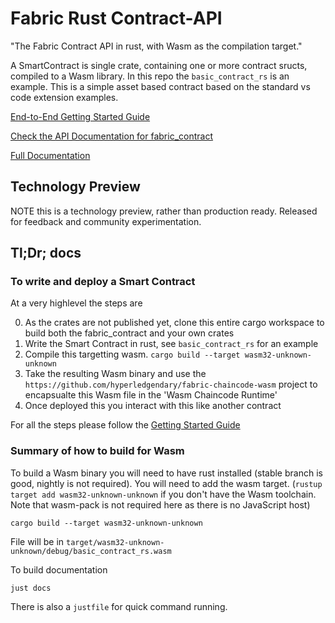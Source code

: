 # Fabric Rust Contract-API

"The Fabric Contract API in rust, with Wasm as the compilation target."

A SmartContract is single crate, containing one or more contract sructs, compiled to a Wasm library. In this repo the `basic_contract_rs` is an example. This is a simple asset based contract based on the standard vs code extension examples.

[End-to-End Getting Started Guide](https://hyperledgendary.github.io/fabric-contract-api-rust/guides/getting-started.html)

[Check the API Documentation for fabric_contract](https://hyperledgendary.github.io/fabric-contract-api-rust/apidoc/fabric_contract/index.html)

[Full Documentation](https://hyperledgendary.github.io/fabric-contract-api-rust/)

## Technology Preview

NOTE this is a technology preview, rather than production ready. Released for feedback and community experimentation.

## Tl;Dr; docs

### To write and deploy a Smart Contract

At a very highlevel the steps are

0. As the crates are not published yet, clone this entire cargo workspace to build both the fabric_contract and your own crates
1. Write the Smart Contract in rust, see `basic_contract_rs` for an example
2. Compile this targetting wasm. `cargo build --target wasm32-unknown-unknown`
3. Take the resulting Wasm binary and use the `https://github.com/hyperledgendary/fabric-chaincode-wasm` project to encapsualte this Wasm file in the 'Wasm Chaincode Runtime'
4. Once deployed this you interact with this like another contract


For all the steps please follow the [Getting Started Guide](https://hyperledgendary.github.io/fabric-contract-api-rust/guides/getting-started.html)

### Summary of how to build for Wasm

To build a Wasm binary you will need to have rust installed (stable branch is good, nightly is not required). You will need to add the wasm target.
(`rustup target add wasm32-unknown-unknown` if you don't have the Wasm toolchain. Note that wasm-pack is not required here as there is no JavaScript host)

```
cargo build --target wasm32-unknown-unknown
```

File will be in `target/wasm32-unknown-unknown/debug/basic_contract_rs.wasm`


To build documentation

```
just docs
```

There is also a `justfile` for quick command running.

